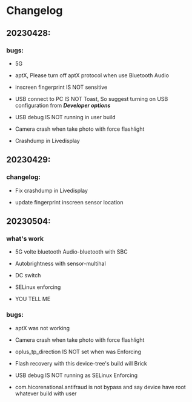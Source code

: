 # Changelog

## 20230428:

### bugs:

 - 5G

 - aptX, Please turn off aptX protocol when use Bluetooth Audio

 - inscreen fingerprint IS NOT sensitive

 - USB connect to PC IS NOT Toast, So suggest turning on USB configuration from ***Developer options***

 - USB debug IS NOT running in user build

 - Camera crash when take photo with force flashlight

 - Crashdump in Livedisplay


## 20230429:

### changelog:

 - Fix crashdump in Livedisplay

 - update fingerprint inscreen sensor location

## 20230504:

### what's work

 - 5G volte bluetooth Audio-bluetooth with SBC

 - Autobrightness with sensor-multihal

 - DC switch

 - SELinux enforcing

 - YOU TELL ME

### bugs:

 - aptX was not working

 - Camera crash when take photo with force flashlight

 - oplus_tp_direction IS NOT set when was Enforcing

 - Flash recovery with this device-tree's build will Brick

 - USB debug IS NOT running as SELinux Enforcing

 - com.hicorenational.antifraud is not bypass and say device have root whatever build with user